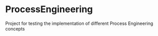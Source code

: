 # ProcessEngineering
 Project for testing the implementation of different Process Engineering concepts
